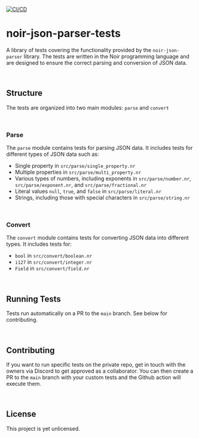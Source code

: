 [![CI/CD](https://github.com/rontosoft/noir-json-parser-tests/actions/workflows/main.yml/badge.svg)](https://github.com/rontosoft/noir-json-parser-tests/actions/workflows/main.yml)

# noir-json-parser-tests
A library of tests covering the functionality provided by the `noir-json-parser` library. The tests are written in the Noir programming language and are designed to ensure the correct parsing and conversion of JSON data.

<br>

## Structure

The tests are organized into two main modules: `parse` and `convert`

<br>

### Parse

The `parse` module contains tests for parsing JSON data. It includes tests for different types of JSON data such as:

- Single property in `src/parse/single_property.nr`
- Multiple properties in `src/parse/multi_property.nr`
- Various types of numbers, including exponents in `src/parse/number.nr`, `src/parse/exponent.nr`, and `src/parse/fractional.nr`
- Literal values `null`, `true`, and `false` in `src/parse/literal.nr`
- Strings, including those with special characters in `src/parse/string.nr`

<br>

### Convert

The `convert` module contains tests for converting JSON data into different types. It includes tests for:

- `bool` in `src/convert/boolean.nr`
- `i127` in `src/convert/integer.nr`
- `Field` in `src/convert/field.nr`

<br>

## Running Tests

Tests run automatically on a PR to the `main` branch. See below for contributing.

<br>

## Contributing

If you want to run specific tests on the private repo, get in touch with the owners via Discord to get approved as a collaborator. You can then create a PR to the `main` branch with your custom tests and the Github action will execute them.

<br>

## License

This project is yet unlicensed.
